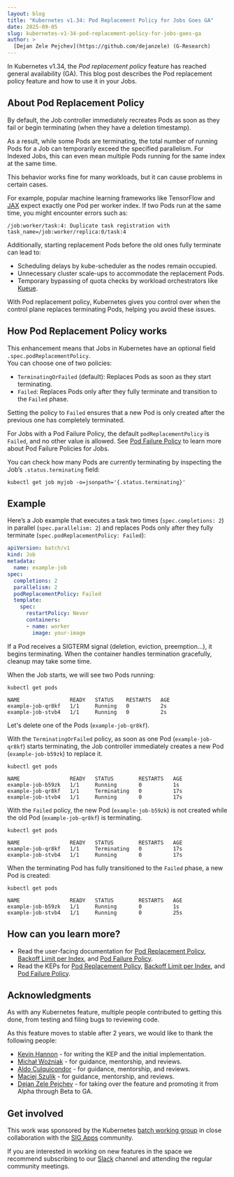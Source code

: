 ```yaml
---
layout: blog
title: "Kubernetes v1.34: Pod Replacement Policy for Jobs Goes GA"
date: 2025-09-05
slug: kubernetes-v1-34-pod-replacement-policy-for-jobs-goes-ga
author: >
  [Dejan Zele Pejchev](https://github.com/dejanzele) (G-Research)
---
```


In Kubernetes v1.34, the _Pod replacement policy_ feature has reached general availability (GA).
This blog post describes the Pod replacement policy feature and how to use it in your Jobs.

## About Pod Replacement Policy

By default, the Job controller immediately recreates Pods as soon as they fail or begin terminating (when they have a deletion timestamp).

As a result, while some Pods are terminating, the total number of running Pods for a Job can temporarily exceed the specified parallelism.
For Indexed Jobs, this can even mean multiple Pods running for the same index at the same time.

This behavior works fine for many workloads, but it can cause problems in certain cases.

For example, popular machine learning frameworks like TensorFlow and
[JAX](https://jax.readthedocs.io/en/latest/) expect exactly one Pod per worker index.
If two Pods run at the same time, you might encounter errors such as:
```
/job:worker/task:4: Duplicate task registration with task_name=/job:worker/replica:0/task:4
```

Additionally, starting replacement Pods before the old ones fully terminate can lead to:
- Scheduling delays by kube-scheduler as the nodes remain occupied.
- Unnecessary cluster scale-ups to accommodate the replacement Pods.
- Temporary bypassing of quota checks by workload orchestrators like [Kueue](https://kueue.sigs.k8s.io/).

With Pod replacement policy, Kubernetes gives you control over when the control plane
replaces terminating Pods, helping you avoid these issues.

## How Pod Replacement Policy works

This enhancement means that Jobs in Kubernetes have an optional field `.spec.podReplacementPolicy`.  
You can choose one of two policies:
- `TerminatingOrFailed` (default): Replaces Pods as soon as they start terminating.
- `Failed`: Replaces Pods only after they fully terminate and transition to the `Failed` phase.

Setting the policy to `Failed` ensures that a new Pod is only created after the previous one has completely terminated.

For Jobs with a Pod Failure Policy, the default `podReplacementPolicy` is `Failed`, and no other value is allowed.
See [Pod Failure Policy](/docs/concepts/workloads/controllers/job/#pod-failure-policy) to learn more about Pod Failure Policies for Jobs.

You can check how many Pods are currently terminating by inspecting the Job’s `.status.terminating` field:

```shell
kubectl get job myjob -o=jsonpath='{.status.terminating}'
```

## Example

Here’s a Job example that executes a task two times (`spec.completions: 2`) in parallel (`spec.parallelism: 2`) and 
replaces Pods only after they fully terminate (`spec.podReplacementPolicy: Failed`):
```yaml
apiVersion: batch/v1
kind: Job
metadata:
  name: example-job
spec:
  completions: 2
  parallelism: 2
  podReplacementPolicy: Failed
  template:
    spec:
      restartPolicy: Never
      containers:
      - name: worker
        image: your-image
```

If a Pod receives a SIGTERM signal (deletion, eviction, preemption...), it begins terminating.
When the container handles termination gracefully, cleanup may take some time.

When the Job starts, we will see two Pods running:
```shell
kubectl get pods

NAME                READY   STATUS    RESTARTS   AGE
example-job-qr8kf   1/1     Running   0          2s
example-job-stvb4   1/1     Running   0          2s
```

Let's delete one of the Pods (`example-job-qr8kf`).

With the `TerminatingOrFailed` policy, as soon as one Pod (`example-job-qr8kf`) starts terminating, the Job controller immediately creates a new Pod (`example-job-b59zk`) to replace it.
```shell
kubectl get pods

NAME                READY   STATUS        RESTARTS   AGE
example-job-b59zk   1/1     Running       0          1s
example-job-qr8kf   1/1     Terminating   0          17s
example-job-stvb4   1/1     Running       0          17s
```

With the `Failed` policy, the new Pod (`example-job-b59zk`) is not created while the old Pod (`example-job-qr8kf`) is terminating.
```shell
kubectl get pods

NAME                READY   STATUS        RESTARTS   AGE
example-job-qr8kf   1/1     Terminating   0          17s
example-job-stvb4   1/1     Running       0          17s
```

When the terminating Pod has fully transitioned to the `Failed` phase, a new Pod is created:
```shell
kubectl get pods

NAME                READY   STATUS        RESTARTS   AGE
example-job-b59zk   1/1     Running       0          1s
example-job-stvb4   1/1     Running       0          25s
```

## How can you learn more?

- Read the user-facing documentation for [Pod Replacement Policy](/docs/concepts/workloads/controllers/job/#pod-replacement-policy),
  [Backoff Limit per Index](/docs/concepts/workloads/controllers/job/#backoff-limit-per-index), and
  [Pod Failure Policy](/docs/concepts/workloads/controllers/job/#pod-failure-policy).
- Read the KEPs for [Pod Replacement Policy](https://github.com/kubernetes/enhancements/tree/master/keps/sig-apps/3939-allow-replacement-when-fully-terminated),
  [Backoff Limit per Index](https://github.com/kubernetes/enhancements/tree/master/keps/sig-apps/3850-backoff-limits-per-index-for-indexed-jobs), and
  [Pod Failure Policy](https://github.com/kubernetes/enhancements/tree/master/keps/sig-apps/3329-retriable-and-non-retriable-failures).


## Acknowledgments

As with any Kubernetes feature, multiple people contributed to getting this
done, from testing and filing bugs to reviewing code.

As this feature moves to stable after 2 years, we would like to thank the following people:
* [Kevin Hannon](https://github.com/kannon92) - for writing the KEP and the initial implementation.
* [Michał Woźniak](https://github.com/mimowo) - for guidance, mentorship, and reviews.
* [Aldo Culquicondor](https://github.com/alculquicondor) - for guidance, mentorship, and reviews.
* [Maciej Szulik](https://github.com/soltysh) - for guidance, mentorship, and reviews.
* [Dejan Zele Pejchev](https://github.com/dejanzele) - for taking over the feature and promoting it from Alpha through Beta to GA.

## Get involved

This work was sponsored by the Kubernetes
[batch working group](https://github.com/kubernetes/community/tree/master/wg-batch)
in close collaboration with the
[SIG Apps](https://github.com/kubernetes/community/tree/master/sig-apps) community.

If you are interested in working on new features in the space we recommend
subscribing to our [Slack](https://kubernetes.slack.com/messages/wg-batch)
channel and attending the regular community meetings.
